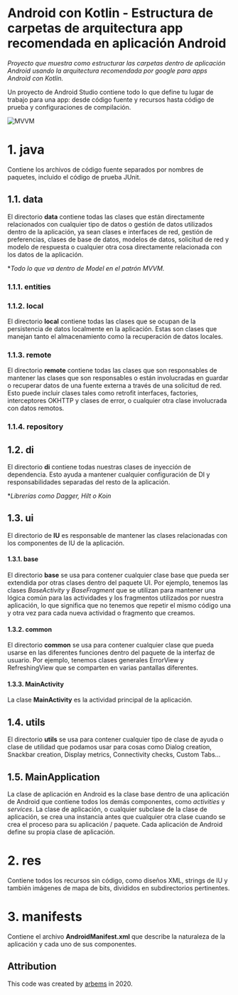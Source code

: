 # Android con Kotlin - Estructura de carpetas de arquitectura app recomendada en aplicación Android

*Proyecto que muestra como estructurar las carpetas dentro de aplicación Android usando la arquitectura recomendada por google para apps Android con Kotlin.*

Un proyecto de Android Studio contiene todo lo que define tu lugar de trabajo para una app: desde código fuente y recursos hasta código de prueba y configuraciones de compilación.

![MVVM](https://raw.githubusercontent.com/arbems/Android-with-Kotlin-App-Architecture/master/Gu%C3%ADa%20de%20arquitectura%20de%20apps/0001.png)

# 1. java

Contiene los archivos de código fuente separados por nombres de paquetes, incluido el código de prueba JUnit.

## 1.1. data

El directorio **data** contiene todas las clases que están directamente relacionados con cualquier tipo de datos o gestión de datos utilizados dentro de la aplicación, ya sean clases e interfaces de red, gestión de preferencias, clases de base de datos, modelos de datos, solicitud de red y modelo de respuesta o cualquier otra cosa directamente relacionada con los datos de la aplicación. 

**Todo lo que va dentro de Model en el patrón MVVM.*

### 1.1.1. entities
### 1.1.2. local

El directorio **local** contiene todas las clases que se ocupan de la persistencia de datos localmente en la aplicación. Estas son clases que manejan tanto el almacenamiento como la recuperación de datos locales.

### 1.1.3. remote

El directorio **remote** contiene todas las clases que son responsables de mantener las clases que son responsables o están involucradas en guardar o recuperar datos de una fuente externa a través de una solicitud de red. Esto puede incluir clases tales como retrofit interfaces, factories, interceptores OKHTTP y clases de error, o cualquier otra clase involucrada con datos remotos.

### 1.1.4. repository
 
## 1.2. di

El directorio **di** contiene todas nuestras clases de inyección de dependencia. Esto ayuda a mantener cualquier configuración de DI y responsabilidades separadas del resto de la aplicación.

**Librerías como Dagger, Hilt o Koin*

## 1.3. ui

El directorio de **IU** es responsable de mantener las clases relacionadas con los componentes de IU de la aplicación.

#### 1.3.1. base

El directorio **base** se usa para contener cualquier clase base que pueda ser extendida por otras clases dentro del paquete UI. Por ejemplo, tenemos las clases *BaseActivity* y *BaseFragment* que se utilizan para mantener una lógica común para las actividades y los fragmentos utilizados por nuestra aplicación, lo que significa que no tenemos que repetir el mismo código una y otra vez para cada nueva actividad o fragmento que creamos.

#### 1.3.2. common

El directorio **common** se usa para contener cualquier clase que pueda usarse en las diferentes funciones dentro del paquete de la interfaz de usuario. Por ejemplo, tenemos clases generales ErrorView y RefreshingView que se comparten en varias pantallas diferentes.

#### 1.3.3. MainActivity

La clase **MainActivity** es la actividad principal de la aplicación.

## 1.4. utils

El directorio **utils** se usa para contener cualquier tipo de clase de ayuda o clase de utilidad que podamos usar para cosas como Dialog creation, Snackbar creation, Display metrics, Connectivity checks, Custom Tabs...

## 1.5. MainApplication

La clase de aplicación en Android es la clase base dentro de una aplicación de Android que contiene todos los demás componentes, como *activities* y *services*. La clase de aplicación, o cualquier subclase de la clase de aplicación, se crea una instancia antes que cualquier otra clase cuando se crea el proceso para su aplicación / paquete. Cada aplicación de Android define su propia clase de aplicación. 

# 2. res

Contiene todos los recursos sin código, como diseños XML, strings de IU y también imágenes de mapa de bits, divididos en subdirectorios pertinentes.

# 3. manifests 

Contiene el archivo **AndroidManifest.xml** que describe la naturaleza de la aplicación y cada uno de sus componentes.

## Attribution

This code was created by [arbems](https://github.com/arbems) in 2020.